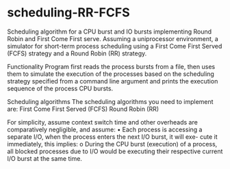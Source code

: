 # scheduling-RR-FCFS

Scheduling algorithm for a CPU burst and IO bursts implementing Round Robin and First Come First serve.
 Assuming a uniprocessor environment, a simulator for short-term process scheduling using a First
Come First Served (FCFS) strategy and a Round Robin (RR) strategy.

Functionality
Program first reads the process bursts from a file, then uses them to simulate the execution of the
processes based on the scheduling strategy specified from a command line argument and prints the
execution sequence of the process CPU bursts.

Scheduling algorithms
The scheduling algorithms you need to implement are:
First Come First Served (FCFS)
Round Robin (RR)

For simplicity, assume context switch time and other overheads are comparatively negligible, and
assume:
• Each process is accessing a separate I/O, when the process enters the next I/O burst, it will exe-
cute it immediately, this implies:
o During the CPU burst (execution) of a process, all blocked processes due to I/O would be
executing their respective current I/O burst at the same time.
